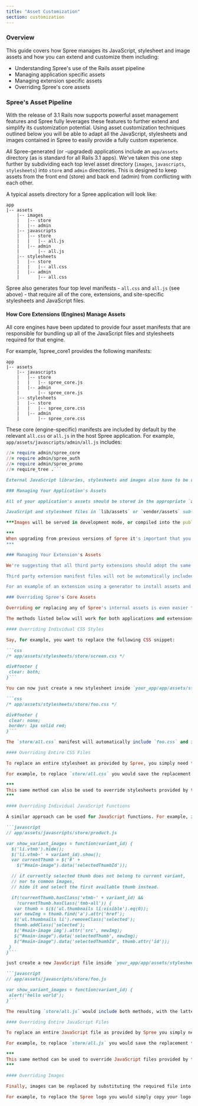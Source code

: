```yaml
---
title: "Asset Customization"
section: customization
---
```


### Overview

This guide covers how Spree manages its JavaScript, stylesheet and image assets and how you can extend and customize them including:

-   Understanding Spree's use of the Rails asset pipeline
-   Managing application specific assets
-   Managing extension specific assets
-   Overriding Spree's core assets

### Spree's Asset Pipeline

With the release of 3.1 Rails now supports powerful asset management features and Spree fully leverages these features to further extend and simplify its customization potential. Using asset customization techniques outlined below you will be able to adapt all the JavaScript, stylesheets and images contained in Spree to easily provide a fully custom experience.

All Spree-generated (or -upgraded) applications include an `app/assets` directory (as is standard for all Rails 3.1 apps). We've taken this one step further by subdividing each top level asset directory (`images`, `javascripts`, `stylesheets`) into `store` and `admin` directories. This is designed to keep assets from the front end (store) and back end (admin) from conflicting with each other.

A typical assets directory for a Spree application will look like:

    app
    |-- assets
        |-- images
        |   |-- store
        |   |-- admin
        |-- javascripts
        |   |-- store
        |   |   |-- all.js
        |   |-- admin
        |       |-- all.js
        |-- stylesheets
        |   |-- store
        |   |   |-- all.css
        |   |-- admin
        |       |-- all.css

Spree also generates four top level manifests - `all.css` and `all.js` (see above) - that require all of the core, extensions, and site-specific stylesheets and JavaScript files.

#### How Core Extensions (Engines) Manage Assets

All core engines have been updated to provide four asset manifests that are responsible for bundling up all of the JavaScript files and stylesheets required for that engine.

For example, 1spree_core1 provides the following manifests:

    app
    |-- assets
        |-- javascripts
        |   |-- store
        |   |   |-- spree_core.js
        |   |-- admin
        |       |-- spree_core.js
        |-- stylesheets
        |   |-- store
        |   |   |-- spree_core.css
        |   |-- admin
        |       |-- spree_core.css

These core (engine-specific) manifests are included by default by the relevant `all.css` or `all.js` in the host Spree application. For example, `app/assets/javascripts/admin/all.js` includes:

```ruby
//= require admin/spree_core
//= require admin/spree_auth
//= require admin/spree_promo
//= require_tree .```

External JavaScript libraries, stylesheets and images also have to be relocated into `vendor/assets` (Rails 3.1 standard approach), and all core extensions no longer have public directories.

### Managing Your Application's Assets

All of your application's assets should be stored in the appropriate `app/assets`, `lib/assets` or `vendor/assets` sub-directory. All JavaScript and stylesheet files in `app/assets` sub-directories will be automatically included by the relevant manifests.

JavaScript and stylesheet files in `lib/assets` or `vendor/assets` sub-directories should be manually required in the appropriate `all.js and `all.css` manifests.

***Images will be served in development mode, or compiled into the public directory automatically in production mode.***

***
When upgrading from previous versions of Spree it's important that you relocate all assets from the public directory into the relevant `app/assets` directory.
***

### Managing Your Extension's Assets

We're suggesting that all third party extensions should adopt the same approach as `spree_core` and provide the same four (or less depending on what the extension requires) manifest files, using the same directory structure as outlined above.

Third party extension manifest files will not be automatically included in the relevant `all.js` and `all.css` files so it's important to document the manual inclusion in your extension's installation instructions or provide a Rails generator to do so.

For an example of an extension using a generator to install assets and migrations, take a look at the recently-added [install_generator](https://github.com/spree/spree_wishlist/blob/rails3-1/lib/generators/spree_wishlist/install/install_generator.rb) on the rails3-1 branch of `spree_wishlist`.

### Overriding Spree's Core Assets

Overriding or replacing any of Spree's internal assets is even easier than before. It's recommended to attempt to replace as little as possible in a given JavaScript or stylesheet file to help minimize the amount of work required for future upgrades.

The methods listed below will work for both applications and extensions/themes with one noticeable difference: extension and theme asset files will not be automatically included (see above for instructions on how to include asset files from your extensions and themes).

#### Overriding Individual CSS Styles

Say, for example, you want to replace the following CSS snippet:

```css
/* app/assets/stylesheets/store/screen.css */

div#footer {
 clear: both;
}```

You can now just create a new stylesheet inside `your_app/app/assets/stylesheets/store/` and include the following CSS:

```css
/* app/assets/stylesheets/store/foo.css */

div#footer {
 clear: none;
 border: 1px solid red;
}```

The `store/all.css` manifest will automatically include `foo.css` and it will actually include both definitions. The one from `foo.css` will be included last, hence it will be the rule applied.

#### Overriding Entire CSS Files

To replace an entire stylesheet as provided by Spree, you simply need to create a file with the same name and save it to the corresponding path within your application's or extension's `app/assets/stylesheets` directory.

For example, to replace `store/all.css` you would save the replacement to `your_app/app/assets/stylesheets/store/all.css`.

***
This same method can also be used to override stylesheets provided by third-party extensions.
***

#### Overriding Individual JavaScript Functions

A similar approach can be used for JavaScript functions. For example, if you wanted to override the `show_variant_images` method:

```javascript
// app/assets/javascripts/store/product.js

var show_variant_images = function(variant_id) {
  $('li.vtmb').hide();
  $('li.vtmb-' + variant_id).show();
  var currentThumb = $('#' +
    $("#main-image").data('selectedThumbId'));

  // if currently selected thumb does not belong to current variant,
  // nor to common images,
  // hide it and select the first available thumb instead.

  if(!currentThumb.hasClass('vtmb-' + variant_id) &&
    !currentThumb.hasClass('tmb-all')) {
   var thumb = $($('ul.thumbnails li:visible').eq(0));
   var newImg = thumb.find('a').attr('href');
   $('ul.thumbnails li').removeClass('selected');
   thumb.addClass('selected');
   $('#main-image img').attr('src', newImg);
   $("#main-image").data('selectedThumb', newImg);
   $("#main-image").data('selectedThumbId', thumb.attr('id'));
 }
}```

just create a new JavaScript file inside `your_app/app/assets/stylesheets/store` and include the new method definition:

```javascript
// app/assets/javascripts/store/foo.js

var show_variant_images = function(variant_id) {
 alert('hello world');
}```

The resulting `store/all.js` would include both methods, with the latter being the one executed on request.

#### Overriding Entire JavaScript Files

To replace an entire JavaScript file as provided by Spree you simply need to create a file with the same name and save it to the corresponding path within your application's or extension's `app/assets/javascripts` directory.

For example, to replace `store/all.js` you would save the replacement to `your_app/app/assets/javascripts/store/all.js`.

***
This same method can be used to override JavaScript files provided by third-party extensions.
***

#### Overriding Images

Finally, images can be replaced by substituting the required file into the same path within your application or extension as the file you would like to replace.

For example, to replace the Spree logo you would simply copy your logo to: `your_app/app/assets/images/admin/bg/spree_50.png`.